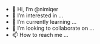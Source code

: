 - 👋 Hi, I’m @nimiqer
- 👀 I’m interested in ...
- 🌱 I’m currently learning ...
- 💞️ I’m looking to collaborate on ...
- 📫 How to reach me ...

<!---
nimiqer/nimiqer is a ✨ special ✨ repository because its `README.md` (this file) appears on your GitHub profile.
You can click the Preview link to take a look at your changes.
--->
